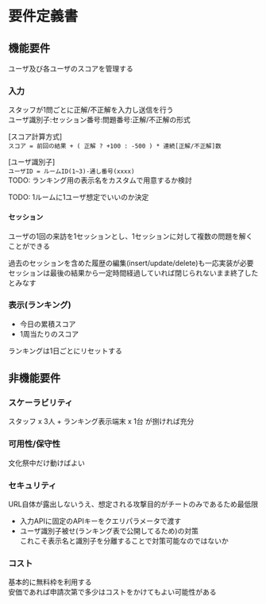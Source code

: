 # 要件定義書

## 機能要件

ユーザ及び各ユーザのスコアを管理する

### 入力

スタッフが1問ごとに正解/不正解を入力し送信を行う  
ユーザ識別子:セッション番号:問題番号:正解/不正解の形式

[スコア計算方式]  
`スコア = 前回の結果 + ( 正解 ? +100 : -500 ) * 連続[正解/不正解]数`

[ユーザ識別子]  
`ユーザID = ルームID(1~3)-通し番号(xxxx)`  
TODO: ランキング用の表示名をカスタムで用意するか検討

TODO: 1ルームに1ユーザ想定でいいのか決定

#### セッション

ユーザの1回の来訪を1セッションとし、1セッションに対して複数の問題を解くことができる

過去のセッションを含めた履歴の編集(insert/update/delete)も一応実装が必要  
セッションは最後の結果から一定時間経過していれば閉じられないまま終了したとみなす

### 表示(ランキング)

- 今日の累積スコア
- 1周当たりのスコア

ランキングは1日ごとにリセットする

## 非機能要件

### スケーラビリティ

スタッフ x 3人 + ランキング表示端末 x 1台 が捌ければ充分

### 可用性/保守性

文化祭中だけ動けばよい

### セキュリティ

URL自体が露出しないうえ、想定される攻撃目的がチートのみであるため最低限

- 入力APIに固定のAPIキーをクエリパラメータで渡す
- ユーザ識別子被せ(ランキング表で公開してるため)の対策  
  これこそ表示名と識別子を分離することで対策可能なのではないか

### コスト

基本的に無料枠を利用する  
安価であれば申請次第で多少はコストをかけてもよい可能性がある

